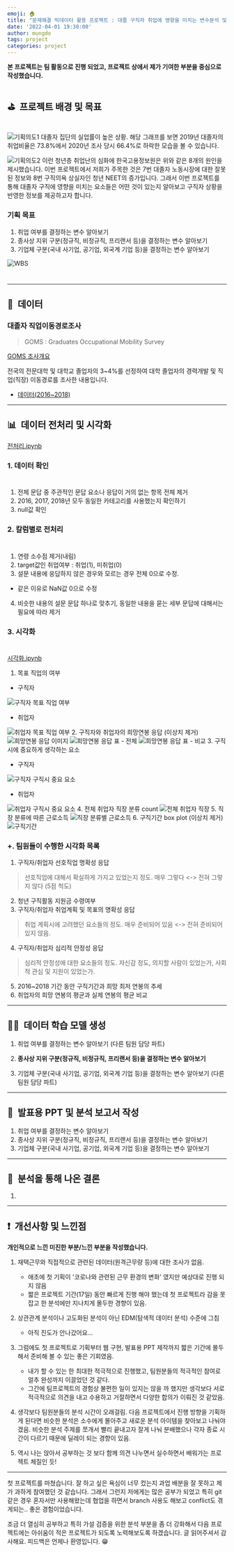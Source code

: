 ```yaml
---
emoji: 🏠
title: "문제해결 빅데이터 활용 프로젝트 : 대졸 구직자 취업에 영향을 미치는 변수분석 및 취업예측 모델"
date: '2022-04-01 19:30:00'
author: mungdo
tags: project
categories: project
---
```


__본 프로젝트는 팀 활동으로 진행 되었고, 프로젝트 상에서 제가 기여한 부분을 중심으로 작성했습니다.__

#
## ⛳️ &nbsp;프로젝트 배경 및 목표
#  
![기획의도1](./zero_false_one_true_imgs/project_intention1.png)
대졸자 집단의 실업률이 높은 상황. 해당 그래프를 보면 2019년 대졸자의 취업비율은 73.8%에서 2020년 조사 당시 66.4%로 하락한 모습을 볼 수 있습니다.
   

![기획의도2](./zero_false_one_true_imgs/project_intention2.png)
이런 청년층 취업난의 심화에 한국고용정보원은 위와 같은 8개의 원인을 제시했습니다. 이번 프로젝트에서 저희가 주목한 것은 7번 대졸자 노동시장에 대한 잘못된 정보와 8번 구직의욕 상실자인 청년 NEET의 증가입니다.
그래서 이번 프로젝트를 통해 대졸자 구직에 영향을 미치는 요소들은 어떤 것이 있는지 알아보고 구직자 상황을 반영한 정보를 제공하고자 합니다.
   

### 기획 목표
1. 취업 여부를 결정하는 변수 알아보기
2. 종사상 지위 구분(정규직, 비정규직, 프리랜서 등)을 결정하는 변수 알아보기
3. 기업체 구분(국내 사기업, 공기업, 외국계 기업 등)을 결정하는 변수 알아보기

   
![WBS](./zero_false_one_true_imgs/WBS.png)

#   


---

## 📄  &nbsp;데이터 

### 대졸자 직업이동경로조사
> GOMS : Graduates Occupational Mobility Survey
  
[GOMS 조사개요](https://survey.keis.or.kr/goms/goms01.jsp)
  
  
전국의 전문대학 및 대학교 졸업자의 3~4%를 선정하여 대학 졸업자의 경력개발 및 직업(직장) 이동경로를 조사한 내용입니다.

- [데이터(2016~2018)](https://survey.keis.or.kr/goms/gomsdownload/List.jsp)
   
  
  
---

## 📊  &nbsp;데이터 전처리 및 시각화

[전처리.ipynb](https://github.com/mungdo/zero_false_one_true/blob/main/%EC%A0%84%EC%B2%98%EB%A6%AC/1%EC%B0%A8%20%EC%A0%84%EC%B2%98%EB%A6%AC/%EC%A0%84%EC%B2%98%EB%A6%AC.ipynb)
  
### 1. 데이터 확인
#
1. 전체 문답 중 주관적인 문답 요소나 응답이 거의 없는 항목 전체 제거
2. 2016, 2017, 2018년 모두 동일한 카테고리를 사용했는지 확인하기
3. null값 확인

### 2. 칼럼별로 전처리
#
1. 연령 소수점 제거(내림)
2. target값인 취업여부 : 취업(1), 미취업(0)
3. 설문 내용에 응답하지 않은 경우와 모르는 경우 전체 0으로 수정.
- 같은 이유로 NaN값 0으로 수정
4. 비슷한 내용의 설문 문답 하나로 맞추기, 동일한 내용을 묻는 세부 문답에 대해서는 필요에 따라 제거


### 3. 시각화
# 
[시각화.ipynb](https://github.com/mungdo/zero_false_one_true/blob/main/%EC%8B%9C%EA%B0%81%ED%99%94/%EA%B5%AC%EC%A7%81%EC%9E%90%EC%99%80%20%EC%B7%A8%EC%97%85%EC%9E%90%20%EC%9D%91%EB%8B%B5%20%EB%B9%84%EA%B5%90.ipynb)

1. 목표 직업의 여부 
- 구직자

![구직자 목표 직업 여부](./zero_false_one_true_imgs/target_job_seeker.png)
- 취업자

![취업자 목표 직업 여부](./zero_false_one_true_imgs/target_job_employee.png)
2. 구직자와 취업자의 희망연봉 응답 (이상치 제거)
![희망연봉 응답 이미지](./zero_false_one_true_imgs/expected_salary_img.png)
![희망연봉 응답 표 - 전체](./zero_false_one_true_imgs/expected_salary_table1.png)
![희망연봉 응답 표 - 비교](./zero_false_one_true_imgs/expected_salary_table2.png)
3. 구직시에 중요하게 생각하는 요소
- 구직자
  
![구직자 구직시 중요 요소](./zero_false_one_true_imgs/important_factor_seeker.png)
- 취업자
  
![취업자 구직시 중요 요소](./zero_false_one_true_imgs/important_factor_employee.png)
4. 전체 취업자 직장 분류 count
![전체 취업자 직장](./heap_pop_imgs/job_category.png)
5. 직장 분류에 따른 근로소득
![직장 분류별 근로소득](./zero_false_one_true_imgs/salary_to_job.png)
6. 구직기간 box plot (이상치 제거)
![구직기간](./zero_false_one_true_imgs/job_search_period.png)

### +. 팀원들이 수행한 시각화 목록
1. 구직자/취업자 선호직업 명확성 응답 
> 선호직업에 대해서 확실하게 가지고 있었는지 정도. 매우 그렇다 <-> 전혀 그렇지 않다 (5점 척도)
2. 청년 구직활동 지원금 수령여부
3. 구직자/취업자 취업계획 및 목표의 명확성 응답
> 취업 계획시에 고려했던 요소들의 정도. 매우 준비되어 있음 <-> 전혀 준비되어 있지 않음.
4. 구직자/취업자 심리적 안정성 응답
> 심리적 안정성애 대한 요소들의 정도. 자신감 정도, 의지할 사람이 있었는가, 사회적 관심 및 지원이 있었는가.
5. 2016~2018 기간 동안 구직기간과 희망 최저 연봉의 추세
6. 취업자의 희망 연봉의 평균과 실제 연봉의 평균 비교

---

## 👩‍💻  &nbsp;데이터 학습 모델 생성

1. 취업 여부를 결정하는 변수 알아보기 (다른 팀원 담당 파트)

2. **종사상 지위 구분(정규직, 비정규직, 프리랜서 등)을 결정하는 변수 알아보기**


3. 기업체 구분(국내 사기업, 공기업, 외국계 기업 등)을 결정하는 변수 알아보기 (다른 팀원 담당 파트)

---

## 📢  &nbsp;발표용 PPT 및 분석 보고서 작성

1. 취업 여부를 결정하는 변수 알아보기
2. 종사상 지위 구분(정규직, 비정규직, 프리랜서 등)을 결정하는 변수 알아보기
3. 기업체 구분(국내 사기업, 공기업, 외국계 기업 등)을 결정하는 변수 알아보기

---

## 🏁  &nbsp;분석을 통해 나온 결론

1. 


---

## ❗️ &nbsp;개선사항 및 느낀점

__개인적으로 느낀 미진한 부분/느낀 부분을 작성했습니다.__

1. 재택근무와 직접적으로 관련된 데이터(원격근무량 등)에 대한 조사가 없음. 
    * 애초에 첫 기획이 '코로나와 관련된 근무 환경의 변화' 였지만 예상대로 진행 되지 않음
    * 짧은 프로젝트 기간(17일) 동안 빠르게 진행 해야 했는데 첫 프로젝트라 감을 못잡고 한 분석에만 지나치게 몰두한 경향이 있음.

2. 상관관계 분석이나 고도화된 분석이 아닌 EDM(탐색적 데이터 분석) 수준에 그침
    * 아직 진도가 안나갔어요...

3. 그럼에도 첫 프로젝트로 기획부터 웹 구현, 발표용 PPT 제작까지 짧은 기간에 몰두해서 준비해 볼 수 있는 좋은 기회였음.
    * 내가 할 수 있는 한 최대한 적극적으로 진행했고, 팀원분들의 적극적인 참여로 얼추 완성까지 이끌었던 것 같다. 
    * 그간에 팀프로젝트의 경험상 불편한 일이 있지는 않을 까 했지만 생각보다 서로 적극적으로 의견을 내고 수용하고 거절하면서 다양한 합의가 이뤄진 것 같았음.

4. 생각보다 팀원분들의 분석 시간이 오래걸림. 다음 프로젝트에서 진행 방향을 기획하게 된다면 비슷한 분석은 소수에게 몰아주고 새로운 분석 아이템을 찾아보고 나눠야 겠음. 비슷한 분석 주제를 쪼개서 빨리 끝내고자 잘게 나눠 분배했으나 각자 종료 시간이 다르기 때문에 딜레이 되는 경향이 있음.

5. 역시 나는 앉아서 공부하는 것 보다 함께 의견 나누면서 실수하면서 배워가는 프로젝트 체질인 듯!


---

첫 프로젝트를 마쳤습니다. 잘 하고 싶은 욕심이 너무 컸는지 과업 배분을 잘 못하고 제가 과하게 참여했던 것 같습니다. 그래서 그런지 저에게는 많은 공부가 되었고 특히 git 같은 경우 혼자서만 사용해왔는데 협업을 하면서 branch 사용도 해보고 conflict도 겪게되는.. 좋은 경험이었습니다. 

조금 더 열심히 공부하고 특히 가설 검증을 위한 분석 부분을 좀 더 강화해서 다음 프로젝트에는 아쉬움이 적은 프로젝트가 되도록 노력해보도록 하겠습니다. 글 읽어주셔서 감사해요. 피드백은 언제나 환영입니다. 😁




```toc
```

